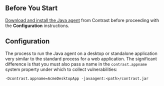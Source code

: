 <!--
title: "How To Run The Java Agent On A Desktop Or Standalone App"
description: "Instructions for running Java agent on desktop or standalone app"
tags: "java agent desktop configuration"
-->

## Before You Start

[Download and install the Java agent](installation-javastandard.html) from Contrast before proceeding with the **Configuration** instructions.

## Configuration 

The process to run the Java agent on a desktop or standalone application very similar to the standard process for a web application. The significant difference is that you must also pass a name in the `contrast.appname` system property under which to collect vulnerabilities:

```
-Dcontrast.appname=AcmeDesktopApp -javaagent:<path>/contrast.jar
```
